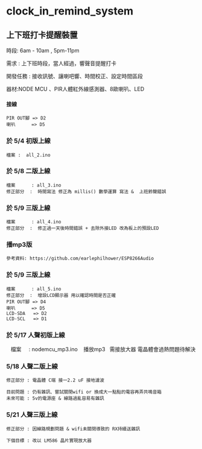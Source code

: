 # clock_in_remind_system

## 上下班打卡提醒裝置

時段: 6am - 10am , 5pm-11pm

需求 : 上下班時段，當人經過，響聲音提醒打卡

開發任務 : 接收訊號、讓喇吧響、時間校正、設定時間區段

器材:NODE MCU 、PIR人體紅外線感測器、8歐喇叭、LED

#### 接線

    PIR OUT腳 => D2
    喇叭      => D5

### 於 5/4 初版上線
    
    檔案 :  all_2.ino 

### 於 5/8 二版上線

    檔案      : all_3.ino 
    修正部分  :  時間寫法 修正為 millis() 數學運算 寫法 &  上班鈴聲錯誤
	
### 於 5/9 三版上線

    檔案      : all_4.ino 
    修正部分  :  修正過一天後時間錯誤 + 去除外接LED 改為板上的預設LED
	
### 播mp3版

	參考資料: https://github.com/earlephilhower/ESP8266Audio
	
### 於 5/9 三版上線

    檔案      : all_5.ino 
    修正部分  :  增設LCD顯示器 用以確認時間是否正確
	PIR OUT腳 => D4
    喇叭      => D5
	LCD-SDA	  => D2
	LCD-SCL	  => D1

### 於 5/17 人聲初版上線

    檔案      : nodemcu_mp3.ino
    播放mp3   需接放大器 電晶體會過熱問題待解決
 
 ### 5/18 人聲二版上線
	
	修正部分 : 電晶體 C端 接一2.2 uF 接地濾波
	
	目前問題 : 仍有雜訊、嘗試關閉wifi or 換成大一點點的電容再弄共鳴音箱
	未來可能 : 5v的電源座 & 線路過亂容易有雜訊
	
 ### 5/21 人聲三版上線
 
	修正部分 : 因線路規劃問題 & wifi未關閉導致的 RX持續送雜訊
	
	下個目標 : 改以 LM586 晶片實現放大器
